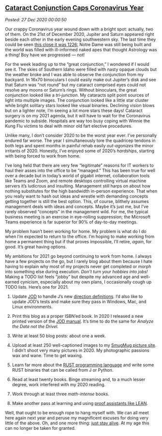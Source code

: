 
[Cataract Conjunction Caps Coronavirus Year](http://analyzethedatanotthedrivel.org/2020/12/26/cataract-conjunction-caps-coronavirus-year/) 
------------------------------------------------------------------------------------------------------------------------------------------

*Posted: 27 Dec 2020 00:00:50*

Our crappy Coronavirus year wound down with a bright spot: actually, two
of them. On the 21st of December 2020, Jupiter and Saturn appeared right
beside each other in the early evening southwestern sky. The last time
they could be seen [this close it was
1226:](https://astronomy.com/news/2020/12/jupiter-and-saturn-will-form-rare-christmas-star-on-winter-solstice)
Notre Dame was still being built and the world was filled with
ill-informed naked apes that thought Astrology was a thing! Boy have we
progressed — not!

For the week leading up to the “great conjunction,” I wondered if I
would see it. The skies of Southern Idaho were filled with nasty opaque
clouds but the weather broke and I was able to observe the conjunction
from my backyard. In 16x70 binoculars I could easily make out Jupiter’s
disk and see that Saturn was “not round” but my cataract comprised eyes
could not resolve any moons or Saturn’s rings. Without binoculars, the
great conjunction looked like a *tri-junction.* My cataracts split point
sources of light into multiple images. The conjunction looked like a
little star cluster while bright solitary stars looked like visual
binaries. Declining vision blows but on a lighter note, I’m seeing a lot
more stars these days! Cataract surgery is on my 2021 agenda, but it
will have to wait for the Coronavirus pandemic to subside. Hospitals are
way too busy coping with Winnie the Kung Flu victims to deal with minor
old fart elective procedures.

Unlike many, I don’t consider 2020 to be the worst year ever. I’ve
personally endured far worse. The year I simultaneously tore the
quadricep tendons in both legs and spent months in painful rehab easily
*out-agonizes* the minor irritants of 2020. Honestly, I’ve enjoyed some
of 2020’s *hardships*, starting with being forced to work from home.

I’ve long held that there are very few “legitimate” reasons for IT
workers to haul their asses into the office to be “managed.” This has
been true for well over a decade but in today’s world of gigabit
internet, collaboration tools like Teams and Zoom, and remote desktops
controlling virtual machine servers it’s ludicrous and insulting.
Management still harps on about how nothing substitutes for the high
bandwidth in-person experience. That when you really want to hash out
ideas and wrestle with demanding concepts getting together is still the
best option. This, of course, blithely assumes management deals with
ideas and concepts. Maybe it’s just me, but I’ve rarely observed
“concepts” in the management wild. For me, the typical business meeting
is an exercise in eye-rolling suppression; the Microsoft Teams
experience is far superior for 90% of day-to-day meetings.

My problem hasn’t been working for home. My problem is what do I do when
I’m expected to return to the office. I’m hoping to make working from
home a permanent thing but if that proves impossible, I’ll retire,
*again*, for good. It’s great having options.

My ambitions for 2021 go beyond continuing to work from home. I always
have a few projects on the go, but I rarely blog about them because I
hate having to explain why most of my projects never get completed or
morph into something else during execution. *Don’t turn your hobbies
into jobs!* Making a TODO list feels “jobby” but despite my advanced age
and well-earned cynicism, especially about my own plans, I occasionally
cough up TODO lists. Here’s one for 2021.

1.  Update [JOD](https://analyzethedatanotthedrivel.org/the-jod-page/)
    to handle J’s new [direction
    definitions](https://code.jsoftware.com/wiki/Vocabulary/DirectDefinition).
    I’d also like to update JOD’s tests and make sure they pass in
    Windows, Mac, and Linux environments.

2.  Print this blog as a proper ISBN’ed book. In 2020 I released a new
    printed version of the [JOD
    manual](https://www.amazon.com/dp/B08M2KBMND). It’s time to do the
    same for *Analyze the Data not the Drivel.*

3.  Write at least 50 blog posts: about one a week.

4.  Upload at least 250 well-captioned images to my [SmugMug picture
    site](https://conceptcontrol.smugmug.com/). I didn’t shoot very many
    pictures in 2020. My photographic passions wax and wane. Time to
    get waxing.

5.  Learn far more about the [RUST programming
    language](https://www.rust-lang.org/) and write some RUST binaries
    that can be called from J or Python.

6.  Read at least twenty books. Binge streaming and, to a much lesser
    degree, work interfered with my 2020 reading.

7.  Work through at least three *math-intense* books.

8.  Make another pass at learning and using [proof assistants like
    LEAN](https://leanprover.github.io/).

Well, that ought to be enough rope to hang myself with. We can all meet
here again next year and peruse my magnificent excuses for doing very
little of the above. Oh, and one more thing: [just stay
alive](https://www.youtube.com/watch?v=I_izvAbhExY). At my age this can
no longer be taken for granted.
